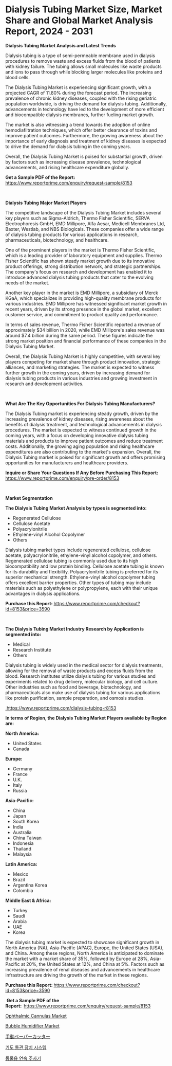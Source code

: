 <p><h1>Dialysis Tubing Market Size, Market Share and Global Market Analysis Report, 2024 - 2031</h1></p><p><strong>Dialysis Tubing Market Analysis and Latest Trends</strong></p>
<p><p>Dialysis tubing is a type of semi-permeable membrane used in dialysis procedures to remove waste and excess fluids from the blood of patients with kidney failure. The tubing allows small molecules like waste products and ions to pass through while blocking larger molecules like proteins and blood cells.</p><p>The Dialysis Tubing Market is experiencing significant growth, with a projected CAGR of 11.80% during the forecast period. The increasing prevalence of chronic kidney diseases, coupled with the rising geriatric population worldwide, is driving the demand for dialysis tubing. Additionally, advancements in technology have led to the development of more efficient and biocompatible dialysis membranes, further fueling market growth.</p><p>The market is also witnessing a trend towards the adoption of online hemodiafiltration techniques, which offer better clearance of toxins and improve patient outcomes. Furthermore, the growing awareness about the importance of early diagnosis and treatment of kidney diseases is expected to drive the demand for dialysis tubing in the coming years.</p><p>Overall, the Dialysis Tubing Market is poised for substantial growth, driven by factors such as increasing disease prevalence, technological advancements, and rising healthcare expenditure globally.</p></p>
<p><strong>Get a Sample PDF of the Report:&nbsp;</strong> <a href="https://www.reportprime.com/enquiry/request-sample/8153">https://www.reportprime.com/enquiry/request-sample/8153</a></p>
<p>&nbsp;</p>
<p><strong>Dialysis Tubing Major Market Players</strong></p>
<p><p>The competitive landscape of the Dialysis Tubing Market includes several key players such as Sigma-Aldrich, Thermo Fisher Scientific, SERVA Electrophoresis GmbH, EMD Millipore, Alfa Aesar, Medicell Membranes Ltd, Baxter, Westlab, and NBS Biologicals. These companies offer a wide range of dialysis tubing products for various applications in research, pharmaceuticals, biotechnology, and healthcare.</p><p>One of the prominent players in the market is Thermo Fisher Scientific, which is a leading provider of laboratory equipment and supplies. Thermo Fisher Scientific has shown steady market growth due to its innovative product offerings, strong distribution network, and strategic partnerships. The company's focus on research and development has enabled it to introduce advanced dialysis tubing products that cater to the evolving needs of the market.</p><p>Another key player in the market is EMD Millipore, a subsidiary of Merck KGaA, which specializes in providing high-quality membrane products for various industries. EMD Millipore has witnessed significant market growth in recent years, driven by its strong presence in the global market, excellent customer service, and commitment to product quality and performance.</p><p>In terms of sales revenue, Thermo Fisher Scientific reported a revenue of approximately $34 billion in 2020, while EMD Millipore's sales revenue was around $7.4 billion during the same period. These figures indicate the strong market position and financial performance of these companies in the Dialysis Tubing Market.</p><p>Overall, the Dialysis Tubing Market is highly competitive, with several key players competing for market share through product innovation, strategic alliances, and marketing strategies. The market is expected to witness further growth in the coming years, driven by increasing demand for dialysis tubing products in various industries and growing investment in research and development activities.</p></p>
<p>&nbsp;</p>
<p><strong>What Are The Key Opportunities For Dialysis Tubing Manufacturers?</strong></p>
<p><p>The Dialysis Tubing market is experiencing steady growth, driven by the increasing prevalence of kidney diseases, rising awareness about the benefits of dialysis treatment, and technological advancements in dialysis procedures. The market is expected to witness continued growth in the coming years, with a focus on developing innovative dialysis tubing materials and products to improve patient outcomes and reduce treatment costs. Additionally, the growing aging population and rising healthcare expenditures are also contributing to the market's expansion. Overall, the Dialysis Tubing market is poised for significant growth and offers promising opportunities for manufacturers and healthcare providers.</p></p>
<p><strong>Inquire or Share Your Questions If Any Before Purchasing This Report:</strong> <a href="https://www.reportprime.com/enquiry/pre-order/8153">https://www.reportprime.com/enquiry/pre-order/8153</a></p>
<p>&nbsp;</p>
<p><strong>Market Segmentation</strong></p>
<p><strong>The Dialysis Tubing Market Analysis by types is segmented into:</strong></p>
<p><ul><li>Regenerated Cellulose</li><li>Cellulose Acetate</li><li>Polyacrylonitrile</li><li>Ethylene-vinyl Alcohol Copolymer</li><li>Others</li></ul></p>
<p><p>Dialysis tubing market types include regenerated cellulose, cellulose acetate, polyacrylonitrile, ethylene-vinyl alcohol copolymer, and others. Regenerated cellulose tubing is commonly used due to its high biocompatibility and low protein binding. Cellulose acetate tubing is known for its durability and flexibility. Polyacrylonitrile tubing is preferred for its superior mechanical strength. Ethylene-vinyl alcohol copolymer tubing offers excellent barrier properties. Other types of tubing may include materials such as polyethylene or polypropylene, each with their unique advantages in dialysis applications.</p></p>
<p><strong>Purchase this Report:&nbsp;</strong><a href="https://www.reportprime.com/checkout?id=8153&price=3590">https://www.reportprime.com/checkout?id=8153&price=3590</a></p>
<p>&nbsp;</p>
<p><strong>The Dialysis Tubing Market Industry Research by Application is segmented into:</strong></p>
<p><ul><li>Medical</li><li>Research Institute</li><li>Others</li></ul></p>
<p><p>Dialysis tubing is widely used in the medical sector for dialysis treatments, allowing for the removal of waste products and excess fluids from the blood. Research institutes utilize dialysis tubing for various studies and experiments related to drug delivery, molecular biology, and cell culture. Other industries such as food and beverage, biotechnology, and pharmaceuticals also make use of dialysis tubing for various applications like protein purification, sample preparation, and osmosis studies.</p></p>
<p><a href="https://www.reportprime.com/dialysis-tubing-r8153">&nbsp;https://www.reportprime.com/dialysis-tubing-r8153</a></p>
<p><strong>In terms of Region, the Dialysis Tubing Market Players available by Region are:</strong></p>
<p>
    <p> <strong> North America: </strong>
        <ul>
            <li>United States</li>
            <li>Canada</li>
        </ul>
        </p> 
    <p> <strong> Europe: </strong>
        <ul>
            <li>Germany</li>
            <li>France</li>
            <li>U.K.</li>
            <li>Italy</li>
            <li>Russia</li>
        </ul>
        </p> 
    <p> <strong> Asia-Pacific: </strong>
        <ul>
            <li>China</li>
            <li>Japan</li>
            <li>South Korea</li>
            <li>India</li>
            <li>Australia</li>
            <li>China Taiwan</li>
            <li>Indonesia</li>
            <li>Thailand</li>
            <li>Malaysia</li>
        </ul>
        </p> 
    <p> <strong> Latin America: </strong>
        <ul>
            <li>Mexico</li>
            <li>Brazil</li>
            <li>Argentina Korea</li>
            <li>Colombia</li>
        </ul>
        </p> 
    <p> <strong> Middle East & Africa: </strong>
        <ul>
            <li>Turkey</li>
            <li>Saudi</li>
            <li>Arabia</li>
            <li>UAE</li>
            <li>Korea</li>
        </ul>
    </p>
    </p>
<p><p>The dialysis tubing market is expected to showcase significant growth in North America (NA), Asia-Pacific (APAC), Europe, the United States (USA), and China. Among these regions, North America is anticipated to dominate the market with a market share of 35%, followed by Europe at 28%, Asia-Pacific at 20%, the United States at 12%, and China at 5%. Factors such as increasing prevalence of renal diseases and advancements in healthcare infrastructure are driving the growth of the market in these regions.</p></p>
<p><strong>Purchase this Report: </strong><a href="https://www.reportprime.com/checkout?id=8153&price=3590">https://www.reportprime.com/checkout?id=8153&price=3590</a></p>
<p>&nbsp;<strong>Get a Sample PDF of the Report:&nbsp;&nbsp;</strong><a href="https://www.reportprime.com/enquiry/request-sample/8153">https://www.reportprime.com/enquiry/request-sample/8153</a></p>
<p><strong></strong></p>
<p><p><a href="https://github.com/JermaineCrona2023/Market-Research-Report-List-2/blob/main/ophthalmic-cannulas-market.md">Ophthalmic Cannulas Market</a></p><p><a href="https://github.com/ctanaka235/Market-Research-Report-List-1/blob/main/bubble-humidifier-market.md">Bubble Humidifier Market</a></p><p><a href="https://github.com/DeonBoer2023/Market-Research-Report-List-2/blob/main/864676065007.md">手動ペーパーカッター</a></p><p><a href="https://github.com/RichardLueilwitz787/Market-Research-Report-List-2/blob/main/634249985768.md">기도 통관 장치 시스템</a></p><p><a href="https://github.com/fredrickeglers/Market-Research-Report-List-3/blob/main/408807585720.md">동물용 연속 주사기</a></p></p>